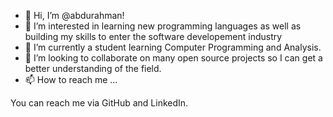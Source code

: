- 👋 Hi, I’m @abdurahman!
- 👀 I’m interested in learning new programming languages as well as building my skills to enter the software developement industry
- 🌱 I’m currently a student learning Computer Programming and Analysis.
- 💞️ I’m looking to collaborate on many open source projects so I can get a better understanding of the field.
- 📫 How to reach me ...

You can reach me via GitHub and LinkedIn.

<!---
abdurahman/abdurahman is a ✨ special ✨ repository because its `README.md` (this file) appears on your GitHub profile.
You can click the Preview link to take a look at your changes.
--->
